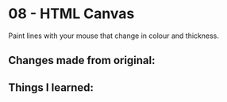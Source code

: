 # 08 - HTML Canvas
Paint lines with your mouse that change in colour and thickness.

## Changes made from original:

## Things I learned:
